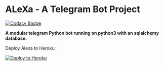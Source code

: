 # ALeXa - A Telegram Bot Project

[![Codacy Badge](https://api.codacy.com/project/badge/Grade/6070b197c3644c03bb3f0ec79d641675)](https://app.codacy.com/manual/Ayush1311/RealAlexaBot?utm_source=github.com&utm_medium=referral&utm_content=Ayush1311/ModernAlexaBot&utm_campaign=Badge_Grade_Dashboard)

**A modular telegram Python bot running on python3 with an sqlalchemy
database.**

Deploy Alexa to Heroku:

<p align="left"><a href="https://heroku.com/deploy?template=https://github.com/Ayush1311/ModernAlexaBot/tree/stable"> <img src="https://www.herokucdn.com/deploy/button.svg" alt="Deploy to Heroku" /></a></p>
